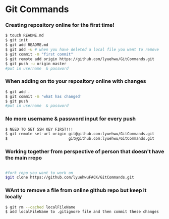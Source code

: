# Git Commands

### Creating repository online for the <b>first time</b>!

``` sh
$ touch README.md
$ git init
$ git add README.md
$ git add -u # when you have deleted a local file you want to remove
$ git commit -m "first commit"
$ git remote add origin https://github.com/lyuehwu/GitCommands.git
$ git push -u origin master
#put in username  & password
```

### When adding on tto your repository online with changes
``` sh
$ git add .
$ git commit -m 'what has changed'
$ git push
#put in username  & password
```
### No more username & password input for every push

```sh
$ NEED TO SET SSH KEY FIRST!!!
$ git remote set-url origin git@github.com:lyuehwu/GitCommands.git
$                           git@github.com:lyuehwu/GitCommands.git

```

### Working together from perspective of person that doesn't have the main rrepo

```sh

#fork repo you want to work on
$git clone https://github.com/lyuehwuFACK/GitCommands.git
```

### WAnt to remove a file from online github repo but keep it locally

```sh
$ git rm --cached localFileName
$ add localFileName to .gitignore file and then commit these changes
```
